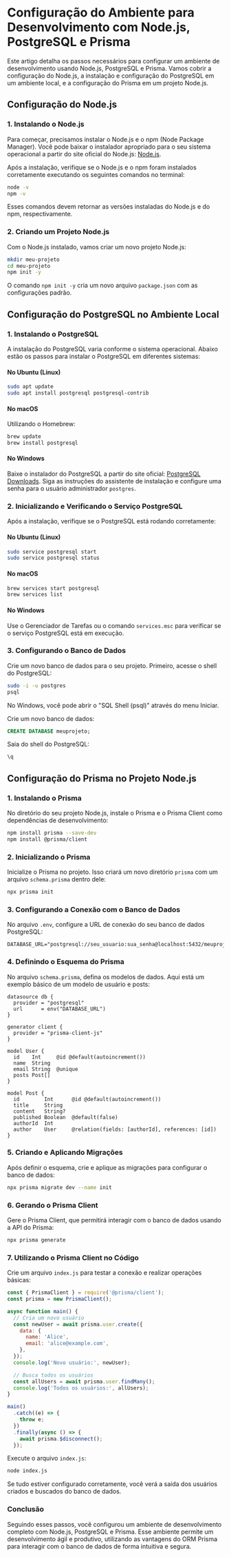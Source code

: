 # Configuração do Ambiente para Desenvolvimento com Node.js, PostgreSQL e Prisma

Este artigo detalha os passos necessários para configurar um ambiente de desenvolvimento usando Node.js, PostgreSQL e Prisma. Vamos cobrir a configuração do Node.js, a instalação e configuração do PostgreSQL em um ambiente local, e a configuração do Prisma em um projeto Node.js.

## Configuração do Node.js

### 1. Instalando o Node.js

Para começar, precisamos instalar o Node.js e o npm (Node Package Manager). Você pode baixar o instalador apropriado para o seu sistema operacional a partir do site oficial do Node.js: [Node.js](https://nodejs.org/).

Após a instalação, verifique se o Node.js e o npm foram instalados corretamente executando os seguintes comandos no terminal:

```bash
node -v
npm -v
```

Esses comandos devem retornar as versões instaladas do Node.js e do npm, respectivamente.

### 2. Criando um Projeto Node.js

Com o Node.js instalado, vamos criar um novo projeto Node.js:

```bash
mkdir meu-projeto
cd meu-projeto
npm init -y
```

O comando `npm init -y` cria um novo arquivo `package.json` com as configurações padrão.

## Configuração do PostgreSQL no Ambiente Local

### 1. Instalando o PostgreSQL

A instalação do PostgreSQL varia conforme o sistema operacional. Abaixo estão os passos para instalar o PostgreSQL em diferentes sistemas:

#### No Ubuntu (Linux)

```bash
sudo apt update
sudo apt install postgresql postgresql-contrib
```

#### No macOS

Utilizando o Homebrew:

```bash
brew update
brew install postgresql
```

#### No Windows

Baixe o instalador do PostgreSQL a partir do site oficial: [PostgreSQL Downloads](https://www.postgresql.org/download/). Siga as instruções do assistente de instalação e configure uma senha para o usuário administrador `postgres`.

### 2. Inicializando e Verificando o Serviço PostgreSQL

Após a instalação, verifique se o PostgreSQL está rodando corretamente:

#### No Ubuntu (Linux)

```bash
sudo service postgresql start
sudo service postgresql status
```

#### No macOS

```bash
brew services start postgresql
brew services list
```

#### No Windows

Use o Gerenciador de Tarefas ou o comando `services.msc` para verificar se o serviço PostgreSQL está em execução.

### 3. Configurando o Banco de Dados

Crie um novo banco de dados para o seu projeto. Primeiro, acesse o shell do PostgreSQL:

```bash
sudo -i -u postgres
psql
```

No Windows, você pode abrir o "SQL Shell (psql)" através do menu Iniciar.

Crie um novo banco de dados:

```sql
CREATE DATABASE meuprojeto;
```

Saia do shell do PostgreSQL:

```sql
\q
```

## Configuração do Prisma no Projeto Node.js

### 1. Instalando o Prisma

No diretório do seu projeto Node.js, instale o Prisma e o Prisma Client como dependências de desenvolvimento:

```bash
npm install prisma --save-dev
npm install @prisma/client
```

### 2. Inicializando o Prisma

Inicialize o Prisma no projeto. Isso criará um novo diretório `prisma` com um arquivo `schema.prisma` dentro dele:

```bash
npx prisma init
```

### 3. Configurando a Conexão com o Banco de Dados

No arquivo `.env`, configure a URL de conexão do seu banco de dados PostgreSQL:

```env
DATABASE_URL="postgresql://seu_usuario:sua_senha@localhost:5432/meuprojeto"
```

### 4. Definindo o Esquema do Prisma

No arquivo `schema.prisma`, defina os modelos de dados. Aqui está um exemplo básico de um modelo de usuário e posts:

```prisma
datasource db {
  provider = "postgresql"
  url      = env("DATABASE_URL")
}

generator client {
  provider = "prisma-client-js"
}

model User {
  id    Int     @id @default(autoincrement())
  name  String
  email String  @unique
  posts Post[]
}

model Post {
  id        Int      @id @default(autoincrement())
  title     String
  content   String?
  published Boolean  @default(false)
  authorId  Int
  author    User     @relation(fields: [authorId], references: [id])
}
```

### 5. Criando e Aplicando Migrações

Após definir o esquema, crie e aplique as migrações para configurar o banco de dados:

```bash
npx prisma migrate dev --name init
```

### 6. Gerando o Prisma Client

Gere o Prisma Client, que permitirá interagir com o banco de dados usando a API do Prisma:

```bash
npx prisma generate
```

### 7. Utilizando o Prisma Client no Código

Crie um arquivo `index.js` para testar a conexão e realizar operações básicas:

```javascript
const { PrismaClient } = require('@prisma/client');
const prisma = new PrismaClient();

async function main() {
  // Cria um novo usuário
  const newUser = await prisma.user.create({
    data: {
      name: 'Alice',
      email: 'alice@example.com',
    },
  });
  console.log('Novo usuário:', newUser);

  // Busca todos os usuários
  const allUsers = await prisma.user.findMany();
  console.log('Todos os usuários:', allUsers);
}

main()
  .catch((e) => {
    throw e;
  })
  .finally(async () => {
    await prisma.$disconnect();
  });
```

Execute o arquivo `index.js`:

```bash
node index.js
```

Se tudo estiver configurado corretamente, você verá a saída dos usuários criados e buscados do banco de dados.

### Conclusão

Seguindo esses passos, você configurou um ambiente de desenvolvimento completo com Node.js, PostgreSQL e Prisma. Esse ambiente permite um desenvolvimento ágil e produtivo, utilizando as vantagens do ORM Prisma para interagir com o banco de dados de forma intuitiva e segura.